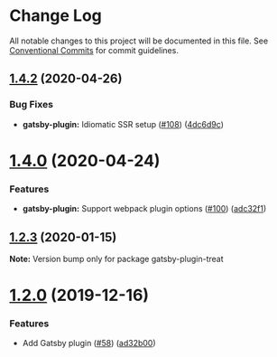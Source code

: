# Change Log

All notable changes to this project will be documented in this file.
See [Conventional Commits](https://conventionalcommits.org) for commit guidelines.

## [1.4.2](https://github.com/seek-oss/treat/tree/master/packages/gatsby-plugin-treat/compare/v1.4.1...v1.4.2) (2020-04-26)


### Bug Fixes

* **gatsby-plugin:** Idiomatic SSR setup ([#108](https://github.com/seek-oss/treat/tree/master/packages/gatsby-plugin-treat/issues/108)) ([4dc6d9c](https://github.com/seek-oss/treat/tree/master/packages/gatsby-plugin-treat/commit/4dc6d9c))





# [1.4.0](https://github.com/seek-oss/treat/tree/master/packages/gatsby-plugin-treat/compare/v1.3.0...v1.4.0) (2020-04-24)


### Features

* **gatsby-plugin:** Support webpack plugin options ([#100](https://github.com/seek-oss/treat/tree/master/packages/gatsby-plugin-treat/issues/100)) ([adc32f1](https://github.com/seek-oss/treat/tree/master/packages/gatsby-plugin-treat/commit/adc32f1))





## [1.2.3](https://github.com/seek-oss/treat/tree/master/packages/gatsby-plugin-treat/compare/v1.2.2...v1.2.3) (2020-01-15)

**Note:** Version bump only for package gatsby-plugin-treat





# [1.2.0](https://github.com/seek-oss/treat/tree/master/packages/gatsby-plugin-treat/compare/v1.1.7...v1.2.0) (2019-12-16)


### Features

* Add Gatsby plugin ([#58](https://github.com/seek-oss/treat/tree/master/packages/gatsby-plugin-treat/issues/58)) ([ad32b00](https://github.com/seek-oss/treat/tree/master/packages/gatsby-plugin-treat/commit/ad32b00))
